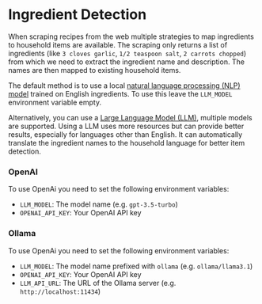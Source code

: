 # Ingredient Detection

When scraping recipes from the web multiple strategies to map ingredients to household items are available.
The scraping only returns a list of ingredients (like `3 cloves garlic`, `1/2 teaspoon salt`, `2 carrots chopped`) from which we need to extract the ingredient name and description. The names are then mapped to existing household items.

The default method is to use a local [natural language processing (NLP) model](https://github.com/strangetom/ingredient-parser/) trained on English ingredients. To use this leave the `LLM_MODEL` environment variable empty.

Alternatively, you can use a [Large Language Model (LLM)](https://github.com/BerriAI/litellm), multiple models are supported. Using a LLM uses more resources but can provide better results, especially for languages other than English.
It can automatically translate the ingredient names to the household language for better item detection.

### OpenAI

To use OpenAi you need to set the following environment variables:

- `LLM_MODEL`: The model name (e.g. `gpt-3.5-turbo`)
- `OPENAI_API_KEY`: Your OpenAI API key

### Ollama

To use OpenAi you need to set the following environment variables:

- `LLM_MODEL`: The model name prefixed with `ollama` (e.g. `ollama/llama3.1`)
- `OPENAI_API_KEY`: Your OpenAI API key
- `LLM_API_URL`: The URL of the Ollama server (e.g. `http://localhost:11434`)
